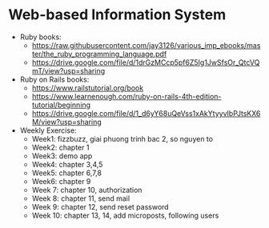 # Web-based Information System
- Ruby books:
  + https://raw.githubusercontent.com/jay3126/various_imp_ebooks/master/the_ruby_programming_language.pdf
  + https://drive.google.com/file/d/1drGzMCcp5pf6Z5Ig1JwSfsOr_QtcVQmT/view?usp=sharing
- Ruby on Rails books:
  + https://www.railstutorial.org/book
  + https://www.learnenough.com/ruby-on-rails-4th-edition-tutorial/beginning
  + https://drive.google.com/file/d/1_d6yY68uQeVss1xAkYtyyvIbPJtsKX6M/view?usp=sharing
- Weekly Exercise:
  + Week1: fizzbuzz, giai phuong trinh bac 2, so nguyen to
  + Week2: chapter 1
  + Week3: demo app
  + Week4: chapter 3,4,5
  + Week5: chapter 6,7,8
  + Week6: chapter 9
  + Week 7: chapter 10, authorization
  + Week 8: chapter 11, send mail
  + Week 9: chapter 12, send reset password
  + Week 10: chapter 13, 14, add microposts, following users
